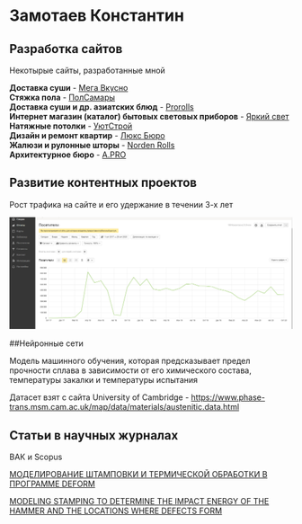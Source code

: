 # Замотаев Константин

## Разработка сайтов
Некотырые сайты, разработанные мной 

**Доставка суши** - [Мега Вкусно](https://mega-vkusno.ru/)<br>
**Стяжка пола** - [ПолСамары](https://polsamara.ru/)<br>
**Доставка суши и др. азиатских блюд** - [Prorolls](https://prorolls.ru/)<br>
**Интернет магазин (каталог) бытовых световых приборов** - [Яркий свет](https://svetusrf.ru/)<br>
**Натяжные потолки** - [УютСтрой](https://potolkius.ru/)<br>
**Дизайн и ремонт квартир** - [Люкс Бюро](https://burolux.ru/)<br>
**Жалюзи и рулонные шторы** - [Norden Rolls](http://norden-rolls.ru/)<br>
**Архитектурное бюро** - [A.PRO](http://aproburo.ru/)<br>

## Развитие контентных проектов

Рост трафика на сайте и его удержание в течении 3-х лет

![статистика](https://github.com/CossX/myfiles/blob/main/2020-10-28_003725.jpg)


##Нейронные сети

Модель машинного обучения, которая предсказывает предел прочности сплава в зависимости от его химического состава, температуры закалки и температуры испытания


Датасет взят с сайта University of Cambridge - https://www.phase-trans.msm.cam.ac.uk/map/data/materials/austenitic.data.html

## Статьи в научных журналах

ВАК и Scopus<br>


[МОДЕЛИРОВАНИЕ ШТАМПОВКИ И ТЕРМИЧЕСКОЙ ОБРАБОТКИ В ПРОГРАММЕ DEFORM](https://github.com/CossX/myfiles/blob/main/modelirovanie-shtampovki-i-termicheskoy-obrabotki-v-programme-deform.pdf)


[MODELING STAMPING TO DETERMINE THE IMPACT ENERGY OF THE HAMMER AND THE LOCATIONS WHERE DEFECTS FORM](https://github.com/CossX/myfiles/blob/main/zamotaev2016.pdf)
